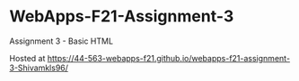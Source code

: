 # WebApps-F21-Assignment-3
Assignment 3 - Basic HTML

Hosted at https://44-563-webapps-f21.github.io/webapps-f21-assignment-3-Shivamkls96/
